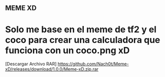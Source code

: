 ## MEME XD

# Solo me base en el meme de tf2 y el coco para crear una calculadora que funciona con un coco.png xD

[Descargar Archivo RAR] https://github.com/Nach0t/Meme-xD/releases/download/1.0.0/Meme-xD.zip.rar
